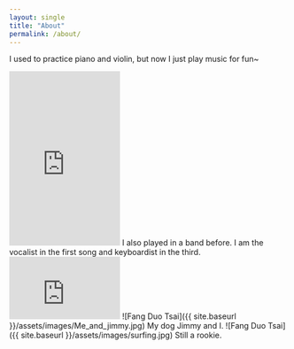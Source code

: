 ```yaml
---
layout: single
title: "About"
permalink: /about/
---
```


I used to practice piano and violin, but now I just play music for fun~
<iframe width="200" height="315" src="https://www.youtube.com/embed/Sjv2bAbLLL8" frameborder="0" allow="accelerometer; autoplay; clipboard-write; encrypted-media; gyroscope; picture-in-picture" allowfullscreen></iframe>
I also played in a band before. I am the vocalist in the first song and keyboardist in the third.
<iframe width="200" height="113" src="https://www.youtube.com/embed/z9Ntn-NwxBo" frameborder="0" allow="accelerometer; autoplay; clipboard-write; encrypted-media; gyroscope; picture-in-picture" allowfullscreen></iframe> 
![Fang Duo Tsai]({{ site.baseurl }}/assets/images/Me_and_jimmy.jpg)
My dog Jimmy and I.
![Fang Duo Tsai]({{ site.baseurl }}/assets/images/surfing.jpg)
Still a rookie.
